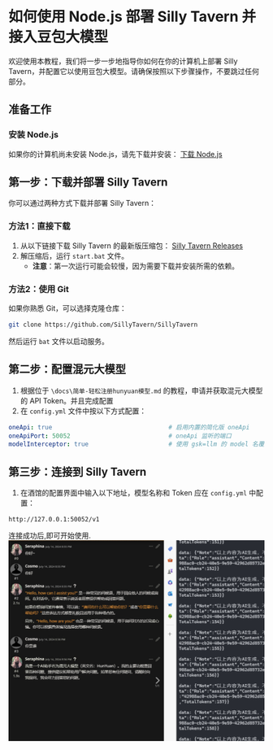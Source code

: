 # 如何使用 Node.js 部署 Silly Tavern 并接入豆包大模型

欢迎使用本教程，我们将一步一步地指导你如何在你的计算机上部署 Silly Tavern，并配置它以使用豆包大模型。请确保按照以下步骤操作，不要跳过任何部分。

## 准备工作

### 安装 Node.js
如果你的计算机尚未安装 Node.js，请先下载并安装：
[下载 Node.js](https://nodejs.org/zh-cn)

## 第一步：下载并部署 Silly Tavern

你可以通过两种方式下载并部署 Silly Tavern：

### 方法1：直接下载

1. 从以下链接下载 Silly Tavern 的最新版压缩包：
   [Silly Tavern Releases](https://github.com/SillyTavern/SillyTavern/releases)
2. 解压缩后，运行 `start.bat` 文件。
   - **注意**：第一次运行可能会较慢，因为需要下载并安装所需的依赖。

### 方法2：使用 Git

如果你熟悉 Git，可以选择克隆仓库：
```bash
git clone https://github.com/SillyTavern/SillyTavern
```
然后运行 `bat` 文件以启动服务。

## 第二步：配置混元大模型

1. 根据位于 `\docs\简单-轻松注册hunyuan模型.md` 的教程，申请并获取混元大模型的 API Token。并且完成配置
2. 在 `config.yml` 文件中按以下方式配置：

```yaml
oneApi: true                                # 启用内置的简化版 oneApi
oneApiPort: 50052                           # oneApi 监听的端口
modelInterceptor: true                      # 使用 gsk=llm 的 model 名覆盖 oneApi 配置
```

## 第三步：连接到 Silly Tavern

1. 在酒馆的配置界面中输入以下地址，模型名称和 Token 应在 `config.yml` 中配置：

```
http://127.0.0.1:50052/v1
```

连接成功后,即可开始使用.
![](/pic/6.png)